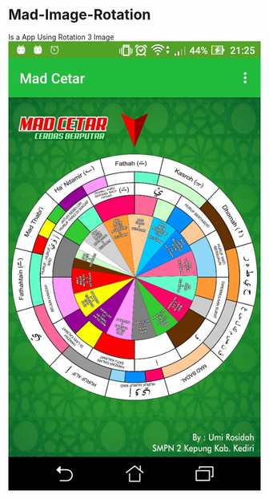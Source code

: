 # Mad-Image-Rotation
Is a App Using Rotation  3 Image 
<img src="https://raw.githubusercontent.com/taufiqhidayah/Mad-Image-Rotation/d990be4f746cc69c1e4b8312e8d3928656fe397d/screenshot-1501856728650.jpg"/>

